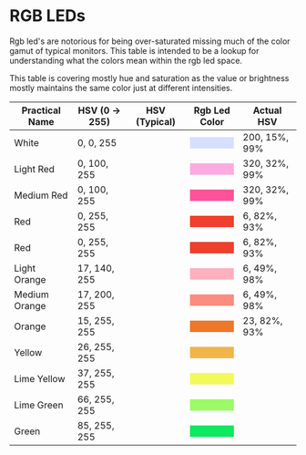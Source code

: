 # RGB LEDs

Rgb led's are notorious for being over-saturated missing much of the color gamut of typical monitors. This table is intended to be a lookup for understanding what the colors mean within the rgb led space.

This table is covering mostly hue and saturation as the value or brightness mostly maintains the same color just at different intensities.

| Practical Name | HSV (0 -> 255) | HSV (Typical) | Rgb Led Color                                                            | Actual HSV    |
|----------------|----------------|---------------|--------------------------------------------------------------------------|---------------|
| White          | 0, 0, 255      |               | <div style="background-color:rgb(214, 224, 253); padding:10px 0;"></div> | 200, 15%, 99% |
| Light Red      | 0, 100, 255    |               | <div style="background-color:rgb(252, 171, 225); padding:10px 0;"></div> | 320, 32%, 99% |
| Medium Red     | 0, 100, 255    |               | <div style="background-color:rgb(255, 82, 152); padding:10px 0;"></div>  | 320, 32%, 99% |
| Red            | 0, 255, 255    |               | <div style="background-color:rgb(238, 64, 44); padding:10px 0;"></div>   | 6, 82%, 93%   |
| Red            | 0, 255, 255    |               | <div style="background-color:rgb(238, 64, 44); padding:10px 0;"></div>   | 6, 82%, 93%   |
| Light Orange   | 17, 140, 255   |               | <div style="background-color:rgb(254, 176, 190); padding:10px 0;"></div> | 6, 49%, 98%   |
| Medium Orange  | 17, 200, 255   |               | <div style="background-color:rgb(250, 140, 127); padding:10px 0;"></div> | 6, 49%, 98%   |
| Orange         | 15, 255, 255   |               | <div style="background-color:rgb(237, 119, 43); padding:10px 0;"></div>  | 23, 82%, 93%  |
| Yellow         | 26, 255, 255   |               | <div style="background-color:rgb(240, 182, 76); padding:10px 0;"></div>  | |
| Lime Yellow    | 37, 255, 255   |               | <div style="background-color:rgb(242, 250, 90); padding:10px 0;"></div>  | |
| Lime Green     | 66, 255, 255   |               | <div style="background-color:rgb(156, 250, 105); padding:10px 0;"></div> | |
| Green     | 85, 255, 255   |               | <div style="background-color:rgb(15, 231, 95); padding:10px 0;"></div>   | |
